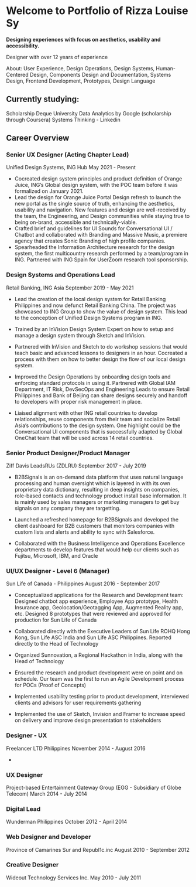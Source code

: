 # Welcome to Portfolio of Rizza Louise Sy

<strong>Designing experiences with focus on aesthetics, usability and accessibility.</strong>

Designer with over 12 years of experience

About: User Experience, Design Operations, Design Systems, Human-Centered Design, Components Design and Documentation, Systems Design, Frontend Development, Prototypes, Design Language

## Currently studying:
Scholarship Deque University
Data Analytics by Google (scholarship through Coursera)
Systems Thinking - Linkedin


## Career Overview

### Senior UX Designer (Acting Chapter Lead)
Unified Design Systems, ING Hub
May 2021 - Present
- Cocreated design system principles and product definition of Orange Juice, ING’s Global design system, with the POC team before it was formalized on January 2021.
- Lead the design for Orange Juice Portal Design refresh to launch the new portal as the single source of truth, enhancing the aesthetics, usability and navigation. New features and design are well-received by the team, the Engineering, and Design communities while staying true to being on-brand, accessible and technically-viable.
- Crafted brief and guidelines for UI Sounds for Conversational UI / Chatbot and collaborated with Branding and Massive Music, a premiere agency that creates Sonic Branding of high profile companies.
- Spearheaded the Information Architecture research for the design system, the first multicountry research performed by a team/program in ING. Partnered with ING Spain for UserZoom research tool sponsorship. 


###  Design Systems and Operations Lead
Retail Banking, ING Asia
September 2019 - May 2021
- Lead the creation of the local design system for Retail Banking Philippines and now defunct Retail Banking China. The project was showcased to ING Group to show the value of design system. This lead to the conception of Unified Design Systems program in ING.

- Trained by an InVision Design System Expert on how to setup and manage a design system through Sketch and InVision.

- Partnered with InVision and Sketch to do workshop sessions that would teach basic and advanced lessons to designers in an hour. Cocreated a process with them on how to better design the flow of our local design system.

- Improved the Design Operations by onboarding design tools and enforcing standard protocols in using it. Partnered with Global IAM Department, IT Risk, DevSecOps and Engineering Leads to ensure Retail Philippines and Bank of Beijing can share designs securely and handoff to developers with proper risk management in place.

- Liaised alignment with other ING retail countries to develop relationships, reuse components from their team and socialize Retail Asia’s contributions to the design system. One highlight could be the Conversational UI components that is successfully adapted by Global OneChat team that will be used across 14 retail countries.

###  Senior Product Designer/Product Manager
Ziff Davis LeadsRUs (ZDLRU)
September 2017 - July 2019

- B2BSignals is an on-demand data platform that uses natural language processing and human oversight which is layered in with its own proprietary data dictionary, resulting in deep insights on companies, role-based contacts and technology product install base information. It is mainly used by sales managers or marketing managers to get buy signals on any company they are targetting.

- Launched a refreshed homepage for B2BSignals and developed the client dashboard for B2B customers that monitors companies with custom lists and alerts and ability to sync with Salesforce.

- Collaborated with the Business Intelligence and Operations Excellence departments to develop features that would help our clients such as Fujitsu, Microsoft, IBM, and Oracle



###  UI/UX Designer - Level 6 (Manager)
Sun Life of Canada - Philippines
August 2016 - September 2017
- Conceptualized applications for the Research and Development team: Designed chatbot app experience, Employee App prototype, Health Insurance app, Geolocation/Geotagging App, Augmented Reality app, etc. Designed 8 prototypes that were reviewed and approved for production for Sun Life of Canada

- Collaborated directly with the Executive Leaders of Sun Life ROHQ Hong Kong, Sun Life ASC India and Sun Life ASC Philippines. Reported directly to the Head of Technology

- Organized Sunnovation, a Regional Hackathon in India, along with the Head of Technology

- Ensured the research and product development were on point and on schedule. Our team was the first to run an Agile Development process for POCs (Proof of Concepts)

- Implemented usability testing prior to product development, interviewed clients and advisors for user requirements gathering

- Implemented the use of Sketch, Invision and Framer to increase speed on delivery and improve design presentation to stakeholders

###  Designer - UX
Freelancer LTD Philippines
November 2014 - August 2016

- 

### UX Designer
Project-based
Entertainment Gateway Group (EGG - Subsidiary of Globe Telecom)
March 2014 - July 2014

###  Digital Lead
Wunderman Philippines
October 2012 - April 2014

### Web Designer and Developer
Province of Camarines Sur and Republ1c.inc
August 2010 - September 2012

###  Creative Designer
Wideout Technology Services Inc.
May 2010 - July 2011
